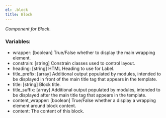 ```yaml
---
el: .block
title: Block
---
```

_Component for Block_.

### Variables:
* wrapper: [boolean] True/False whether to display the main wrapping element.
* constrain: [string] Constrain classes used to control layout.
* heading: [string] HTML Heading to use for Label.
* title_prefix: [array] Additional output populated by modules, intended to be displayed in front of the main title tag that appears in the template.
* title: [string]  Block title.
* title_suffix: [array] Additional output populated by modules, intended to be displayed after the main title tag that appears in the template.
* content_wrapper: [boolean] True/False whether a display a wrapping element around block content.
* content:  The content of this block.
